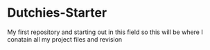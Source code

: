 # Dutchies-Starter
My first repository and starting out in this field so this will be where I conatain all my project files and revision
